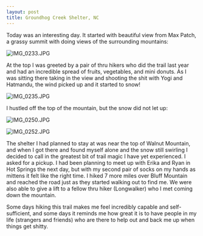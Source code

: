 ```yaml
---
layout: post
title: Groundhog Creek Shelter, NC
---
```


Today was an interesting day. It started with beautiful view from Max Patch, a grassy summit with doing views of the surrounding mountains:

![IMG_0233.JPG]({{site.baseurl}}/assets/IMG_0233.JPG)

At the top I was greeted by a pair of thru hikers who did the trail last year and had an incredible spread of fruits, vegetables, and mini donuts. As I was sitting there taking in the view and shooting the shit with Yogi and Hatmandu, the wind picked up and it started to snow!

![IMG_0235.JPG]({{site.baseurl}}/assets/IMG_0235.JPG)

I hustled off the top of the mountain, but the snow did not let up: 

![IMG_0250.JPG]({{site.baseurl}}/assets/IMG_0250.JPG)

![IMG_0252.JPG]({{site.baseurl}}/assets/IMG_0252.JPG)

The shelter I had planned to stay at was near the top of Walnut Mountain, and when I got there and found myself alone and the snow still swirling I decided to call in the greatest bit of trail magic I have yet experienced. I asked for a pickup. I had been planning to meet up with Erika and Ryan in Hot Springs the next day, but with my second pair of socks on my hands as mittens it felt like the right time. I hiked 7 more miles over Bluff Mountain and reached the road just as they started walking out to find me. We were also able to give a lift to a fellow thru hiker (Longwalker) who I met coming down the mountain. 

Some days hiking this trail makes me feel incredibly capable and self-sufficient, and some days it reminds me how great it is to have people in my life (strangers and friends) who are there to help out and back me up when things get shitty.
